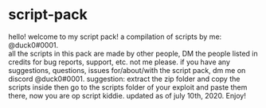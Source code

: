 # script-pack                                                                                                                                        
hello! welcome to my script pack! a compilation of scripts by me: @duck0#0001.  
all the scripts in this pack are made by other people, DM the people listed in credits for bug reports, support, etc. not me please.
if you have any suggestions, questions, issues for/about/with the script pack, dm me on discord @duck0#0001.
suggestion: extract the zip folder and copy the scripts inside then go to the scripts folder of your exploit and paste them there, now you are op script kiddie.
updated as of july 10th, 2020.
Enjoy!

